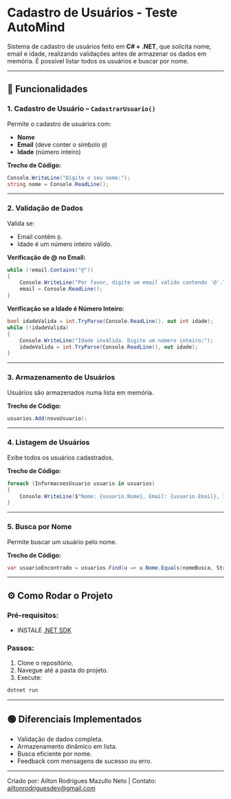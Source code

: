 
# Cadastro de Usuários - **Teste AutoMind**  
Sistema de cadastro de usuários feito em **C# + .NET**, que solicita nome, email e idade, realizando validações antes de armazenar os dados em memória. É possível listar todos os usuários e buscar por nome.

---

## 🚀 Funcionalidades

### 1. Cadastro de Usuário – `CadastrarUsuario()`  
Permite o cadastro de usuários com:
- **Nome** 
- **Email** (deve conter o símbolo `@`)
- **Idade** (número inteiro)

**Trecho de Código:**
```csharp
Console.WriteLine("Digite o seu nome:");
string nome = Console.ReadLine();
```

---

### 2. Validação de Dados  
Valida se:
- Email contém `@`.
- Idade é um número inteiro válido.

**Verificação de @ no Email:**
```csharp
while (!email.Contains("@"))
{
    Console.WriteLine("Por favor, digite um email válido contendo '@'.");
    email = Console.ReadLine();
}
```

**Verificação se a Idade é Número Inteiro:**
```csharp
bool idadeValida = int.TryParse(Console.ReadLine(), out int idade);
while (!idadeValida)
{
    Console.WriteLine("Idade inválida. Digite um número inteiro:");
    idadeValida = int.TryParse(Console.ReadLine(), out idade);
}
```

---

### 3. Armazenamento de Usuários  
Usuários são armazenados numa lista em memória.

**Trecho de Código:**
```csharp
usuarios.Add(novoUsuario);
```

---

### 4. Listagem de Usuários  
Exibe todos os usuários cadastrados.

**Trecho de Código:**
```csharp
foreach (InformacoesUsuario usuario in usuarios)
{
    Console.WriteLine($"Nome: {usuario.Nome}, Email: {usuario.Email}, Idade: {usuario.Idade}");
}
```

---

### 5. Busca por Nome  
Permite buscar um usuário pelo nome.

**Trecho de Código:**
```csharp
var usuarioEncontrado = usuarios.Find(u => u.Nome.Equals(nomeBusca, StringComparison.OrdinalIgnoreCase));
```

---

## ⚙️ Como Rodar o Projeto

### Pré-requisitos:
- INSTALE [.NET SDK](https://dotnet.microsoft.com/download)

### Passos:
1. Clone o repositório.
2. Navegue até a pasta do projeto.
3. Execute:
```bash
dotnet run
```

---

## 🟢 Diferenciais Implementados

- Validação de dados completa.
- Armazenamento dinâmico em lista.
- Busca eficiente por nome.
- Feedback com mensagens de sucesso ou erro.

---

Criado por: Ailton Rodrigues Mazullo Neto | Contato: ailtonrodriguesdev@gmail.com
